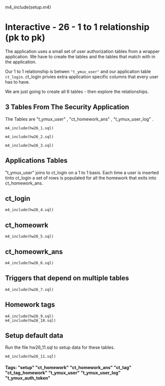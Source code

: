 
m4_include(setup.m4)

# Interactive - 26 - 1 to 1 relationship  				(pk to pk)


The application uses a small set of user authorization tables from a wrapper application.
We have to create the tables and the tables that match with in the application.


Our 1 to 1 relationship is betwen `"t_ymux_user"` and our application table
`ct_login`.    ct_login privies extra application specific columns that every user has
to have.

We are just going to create all 6 tables - then explore the relationships.





3 Tables From The Security Application
--------------------------------------------------------------------------------------------------------------------------------------------------------------------------------------------------------------------

The Tables are "t_ymux_user" , "ct_homework_ans" , "t_ymux_user_log" .


```
m4_include(hw26_1.sql)
```

```
m4_include(hw26_2.sql)
```

```
m4_include(hw26_3.sql)
```




## Applications Tables

"t_ymux_user" joins to ct_login on a 1 to 1 basis.  Each time a user is inserted
tinto ct_login a set of rows is populated for all the homework that exits into
ct_homework_ans.


ct_login
--------------------------------------------------------------------------------------------------------------------------------------------------------------------------------------------------------------------

```
m4_include(hw26_4.sql)
```


ct_homeowrk
--------------------------------------------------------------------------------------------------------------------------------------------------------------------------------------------------------------------

```
m4_include(hw26_5.sql)
```

ct_homeowrk_ans
--------------------------------------------------------------------------------------------------------------------------------------------------------------------------------------------------------------------

```
m4_include(hw26_6.sql)
```

Triggers that depend on multiple tables
--------------------------------------------------------------------------------------------------------------------------------------------------------------------------------------------------------------------


```
m4_include(hw26_7.sql)
```


Homework tags
--------------------------------------------------------------------------------------------------------------------------------------------------------------------------------------------------------------------

```
m4_include(hw26_9.sql)
m4_include(hw26_10.sql)
```

Setup default data
--------------------------------------------------------------------------------------------------------------------------------------------------------------------------------------------------------------------


Run the file hw26_11.sql to setup data for these tables.


```
m4_include(hw26_11.sql)
```



#### Tags: "setup" "ct_homework" "ct_homework_ans" "ct_tag" "ct_tag_homework" "t_ymux_user" "t_ymux_user_log" "t_ymux_auth_token"
